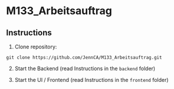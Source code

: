 # M133_Arbeitsauftrag

## Instructions
1. Clone repository:
```
git clone https://github.com/JennCA/M133_Arbeitsauftrag.git
```

2. Start the Backend (read Instructions in the ```backend``` folder)

3. Start the UI / Frontend (read Instructions in the ```frontend``` folder)
